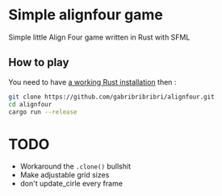 # Simple alignfour game

Simple little Align Four game written in Rust with SFML

## How to play
You need to have [a working Rust installation](https://www.rust-lang.org/tools/install) then :
```sh
git clone https://github.com/gabribribribri/alignfour.git
cd alignfour
cargo run --release
```

# TODO
- Workaround the `.clone()` bullshit
- Make adjustable grid sizes
- don't update_cirle every frame
